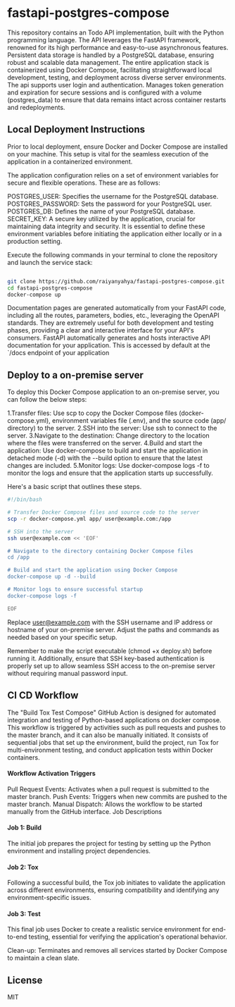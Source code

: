 # fastapi-postgres-compose

This repository contains an Todo API implementation, built with the Python programming language. The API leverages the FastAPI framework, renowned for its high performance and easy-to-use asynchronous features. Persistent data storage is handled by a PostgreSQL database, ensuring robust and scalable data management. The entire application stack is containerized using Docker Compose, facilitating straightforward local development, testing, and deployment across diverse server environments. The api supports user login and authentication. Manages token generation and expiration for secure sessions and is configured with a volume (postgres_data) to ensure that data remains intact across container restarts and redeployments.

## Local Deployment Instructions

Prior to local deployment, ensure Docker and Docker Compose are installed on your machine. This setup is vital for the seamless execution of the application in a containerized environment.

The application configuration relies on a set of environment variables for secure and flexible operations. These are as follows:

POSTGRES_USER: Specifies the username for the PostgreSQL database.
POSTGRES_PASSWORD: Sets the password for your PostgreSQL user.
POSTGRES_DB: Defines the name of your PostgreSQL database.
SECRET_KEY: A secure key utilized by the application, crucial for maintaining data integrity and security.
It is essential to define these environment variables before initiating the application either locally or in a production setting.

Execute the following commands in your terminal to clone the repository and launch the service stack:

```bash

git clone https://github.com/raiyanyahya/fastapi-postgres-compose.git
cd fastapi-postgres-compose
docker-compose up

```

Documentation pages are generated automatically from your FastAPI code, including all the routes, parameters, bodies, etc., leveraging the OpenAPI standards. They are extremely useful for both development and testing phases, providing a clear and interactive interface for your API's consumers.
FastAPI automatically generates and hosts interactive API documentation for your application. This is accessed by default at the `/docs endpoint of your application

## Deploy to a on-premise server

To deploy this Docker Compose application to an on-premise server, you can follow the below steps:

1.Transfer files: Use scp to copy the Docker Compose files (docker-compose.yml), environment variables file (.env), and the source code (app/ directory) to the server. 
2.SSH into the server: Use ssh to connect to the server.
3.Navigate to the destination: Change directory to the location where the files were transferred on the server.
4.Build and start the application: Use docker-compose to build and start the application in detached mode (-d) with the --build option to ensure that the latest changes are included.
5.Monitor logs: Use docker-compose logs -f to monitor the logs and ensure that the application starts up successfully.

Here's a basic script that outlines these steps. 

```sh
#!/bin/bash

# Transfer Docker Compose files and source code to the server
scp -r docker-compose.yml app/ user@example.com:/app

# SSH into the server
ssh user@example.com << 'EOF'

# Navigate to the directory containing Docker Compose files
cd /app

# Build and start the application using Docker Compose
docker-compose up -d --build

# Monitor logs to ensure successful startup
docker-compose logs -f

EOF

```

Replace user@example.com with the SSH username and IP address or hostname of your on-premise server. Adjust the paths and commands as needed based on your specific setup.

Remember to make the script executable (chmod +x deploy.sh) before running it. Additionally, ensure that SSH key-based authentication is properly set up to allow seamless SSH access to the on-premise server without requiring manual password input.

## CI CD Workflow

The "Build Tox Test Compose" GitHub Action is designed for automated integration and testing of Python-based applications on docker compose. This workflow is triggered by activities such as pull requests and pushes to the master branch, and it can also be manually initiated. It consists of sequential jobs that set up the environment, build the project, run Tox for multi-environment testing, and conduct application tests within Docker containers.

#### Workflow Activation Triggers
Pull Request Events: Activates when a pull request is submitted to the master branch.
Push Events: Triggers when new commits are pushed to the master branch.
Manual Dispatch: Allows the workflow to be started manually from the GitHub interface.
Job Descriptions

#### Job 1: Build
The initial job prepares the project for testing by setting up the Python environment and installing project dependencies.

#### Job 2: Tox
Following a successful build, the Tox job initiates to validate the application across different environments, ensuring compatibility and identifying any environment-specific issues.

#### Job 3: Test
This final job uses Docker to create a realistic service environment for end-to-end testing, essential for verifying the application's operational behavior.

Clean-up: Terminates and removes all services started by Docker Compose to maintain a clean slate.


## License
MIT

